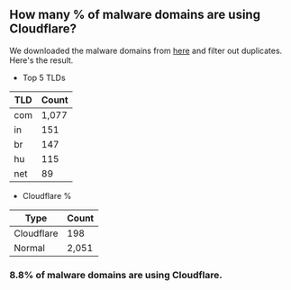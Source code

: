 ## How many % of malware domains are using Cloudflare?


We downloaded the malware domains from [here](https://urlhaus.abuse.ch) and filter out duplicates.
Here's the result.


[//]: # (start replacement)


- Top 5 TLDs

| TLD | Count |
| --- | --- |
| com | 1,077 |
| in | 151 |
| br | 147 |
| hu | 115 |
| net | 89 |


- Cloudflare %

| Type | Count |
| --- | --- |
| Cloudflare | 198 |
| Normal | 2,051 |


### 8.8% of malware domains are using Cloudflare.